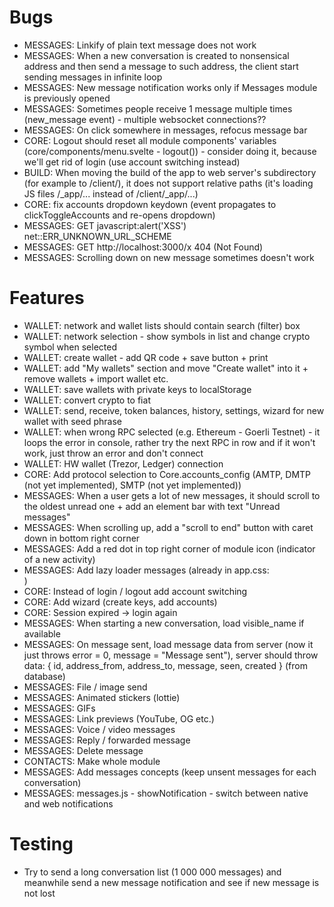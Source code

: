 # Bugs

- MESSAGES: Linkify of plain text message does not work
- MESSAGES: When a new conversation is created to nonsensical address and then send a message to such address, the client start sending messages in infinite loop
- MESSAGES: New message notification works only if Messages module is previously opened
- MESSAGES: Sometimes people receive 1 message multiple times (new_message event) - multiple websocket connections??
- MESSAGES: On click somewhere in messages, refocus message bar
- CORE: Logout should reset all module components' variables (core/components/menu.svelte - logout()) - consider doing it, because we'll get rid of login (use account switching instead)
- BUILD: When moving the build of the app to web server's subdirectory (for example to /client/), it does not support relative paths (it's loading JS files /_app/... instead of /client/_app/...)
- CORE: fix accounts dropdown keydown (event propagates to clickToggleAccounts and re-opens dropdown)
- MESSAGES: GET javascript:alert('XSS') net::ERR_UNKNOWN_URL_SCHEME
- MESSAGES: GET http://localhost:3000/x 404 (Not Found)
- MESSAGES: Scrolling down on new message sometimes doesn't work

# Features

- WALLET: network and wallet lists should contain search (filter) box
- WALLET: network selection - show symbols in list and change crypto symbol when selected
- WALLET: create wallet - add QR code + save button + print
- WALLET: add "My wallets" section and move "Create wallet" into it + remove wallets + import wallet etc.
- WALLET: save wallets with private keys to localStorage
- WALLET: convert crypto to fiat
- WALLET: send, receive, token balances, history, settings, wizard for new wallet with seed phrase
- WALLET: when wrong RPC selected (e.g. Ethereum - Goerli Testnet) - it loops the error in console, rather try the next RPC in row and if it won't work, just throw an error and don't connect
- WALLET: HW wallet (Trezor, Ledger) connection
- CORE: Add protocol selection to Core.accounts_config (AMTP, DMTP (not yet implemented), SMTP (not yet implemented))
- MESSAGES: When a user gets a lot of new messages, it should scroll to the oldest unread one + add an element bar with text "Unread messages"
- MESSAGES: When scrolling up, add a "scroll to end" button with caret down in bottom right corner
- MESSAGES: Add a red dot in top right corner of module icon (indicator of a new activity)
- MESSAGES: Add lazy loader messages (already in app.css: <div class="loader"></div>)
- CORE: Instead of login / logout add account switching
- CORE: Add wizard (create keys, add accounts)
- CORE: Session expired -> login again
- MESSAGES: When starting a new conversation, load visible_name if available
- MESSAGES: On message sent, load message data from server (now it just throws error = 0, message = "Message sent"), server should throw data: { id, address_from, address_to, message, seen, created } (from database)
- MESSAGES: File / image send
- MESSAGES: Animated stickers (lottie)
- MESSAGES: GIFs
- MESSAGES: Link previews (YouTube, OG etc.)
- MESSAGES: Voice / video messages
- MESSAGES: Reply / forwarded message
- MESSAGES: Delete message
- CONTACTS: Make whole module
- MESSAGES: Add messages concepts (keep unsent messages for each conversation)
- MESSAGES: messages.js - showNotification - switch between native and web notifications

# Testing

- Try to send a long conversation list (1 000 000 messages) and meanwhile send a new message notification and see if new message is not lost
